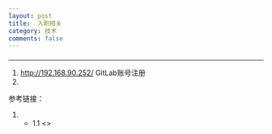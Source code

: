 ```yaml
---
layout: post
title:  入职相关
category: 技术
comments: false
---
```


####  
 ---
 
 
1. <http://192.168.90.252/> GitLab账号注册
2. 

 
 
 
 
 参考链接：
 
 1. 
 	* 1.1 <>
 
 
 
 
 
 
 
 
 
 
 
 
 
 
 
 
 
 
 
 
